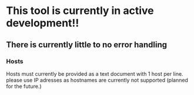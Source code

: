 # This tool is currently in active development!!

## There is currently little to no error handling

### Hosts

Hosts must currently be provided as a text document with 1 host per line. please use IP adresses as hostnames are currently not supported (planned for the future.)


